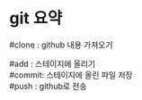 # git 요약

#clone : github 내용 가져오기  

#add : 스테이지에 올리기  
#commit: 스테이지에 올린 파일 저장   
#push : github로 전송  